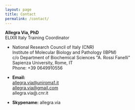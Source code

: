 ```yaml
---
layout: page
title: Contact
permalink: /contact/
---
```


**Allegra Via, PhD** <br>
ELIXR Italy Training Coordinator

* National Research Council of Italy (CNR) <br>
Institute of Molecular Biology and Pathology (IBPM)<br>
c/o Department of Biochemical Sciences "A. Rossi Fanelli" <br>
Sapienza University, Rome, IT <br>
Phone: +39 0649910556 <br>

* **Email:** <br>
allegra.via@uniroma1.it <br>
allegra.via@gmail.com <br>
allegra.via@.cnr.it 
   
* **Skypename:** allegra.via  
